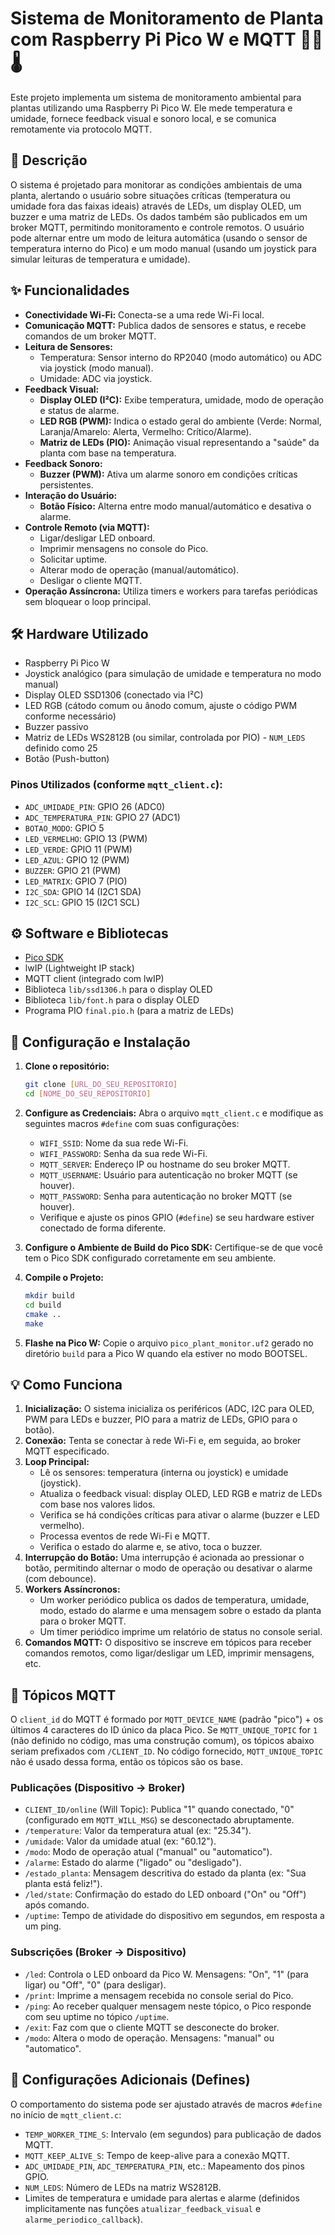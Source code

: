 # Sistema de Monitoramento de Planta com Raspberry Pi Pico W e MQTT 🌿💧🌡️

Este projeto implementa um sistema de monitoramento ambiental para plantas utilizando uma Raspberry Pi Pico W. Ele mede temperatura e umidade, fornece feedback visual e sonoro local, e se comunica remotamente via protocolo MQTT.

## 📜 Descrição

O sistema é projetado para monitorar as condições ambientais de uma planta, alertando o usuário sobre situações críticas (temperatura ou umidade fora das faixas ideais) através de LEDs, um display OLED, um buzzer e uma matriz de LEDs. Os dados também são publicados em um broker MQTT, permitindo monitoramento e controle remotos. O usuário pode alternar entre um modo de leitura automática (usando o sensor de temperatura interno do Pico) e um modo manual (usando um joystick para simular leituras de temperatura e umidade).

## ✨ Funcionalidades

* **Conectividade Wi-Fi:** Conecta-se a uma rede Wi-Fi local.
* **Comunicação MQTT:** Publica dados de sensores e status, e recebe comandos de um broker MQTT.
* **Leitura de Sensores:**
    * Temperatura: Sensor interno do RP2040 (modo automático) ou ADC via joystick (modo manual).
    * Umidade: ADC via joystick.
* **Feedback Visual:**
    * **Display OLED (I²C):** Exibe temperatura, umidade, modo de operação e status de alarme.
    * **LED RGB (PWM):** Indica o estado geral do ambiente (Verde: Normal, Laranja/Amarelo: Alerta, Vermelho: Crítico/Alarme).
    * **Matriz de LEDs (PIO):** Animação visual representando a "saúde" da planta com base na temperatura.
* **Feedback Sonoro:**
    * **Buzzer (PWM):** Ativa um alarme sonoro em condições críticas persistentes.
* **Interação do Usuário:**
    * **Botão Físico:** Alterna entre modo manual/automático e desativa o alarme.
* **Controle Remoto (via MQTT):**
    * Ligar/desligar LED onboard.
    * Imprimir mensagens no console do Pico.
    * Solicitar uptime.
    * Alterar modo de operação (manual/automático).
    * Desligar o cliente MQTT.
* **Operação Assíncrona:** Utiliza timers e workers para tarefas periódicas sem bloquear o loop principal.

## 🛠️ Hardware Utilizado

* Raspberry Pi Pico W
* Joystick analógico (para simulação de umidade e temperatura no modo manual)
* Display OLED SSD1306 (conectado via I²C)
* LED RGB (cátodo comum ou ânodo comum, ajuste o código PWM conforme necessário)
* Buzzer passivo
* Matriz de LEDs WS2812B (ou similar, controlada por PIO) - `NUM_LEDS` definido como 25
* Botão (Push-button)

### Pinos Utilizados (conforme `mqtt_client.c`):

* `ADC_UMIDADE_PIN`: GPIO 26 (ADC0)
* `ADC_TEMPERATURA_PIN`: GPIO 27 (ADC1)
* `BOTAO_MODO`: GPIO 5
* `LED_VERMELHO`: GPIO 13 (PWM)
* `LED_VERDE`: GPIO 11 (PWM)
* `LED_AZUL`: GPIO 12 (PWM)
* `BUZZER`: GPIO 21 (PWM)
* `LED_MATRIX`: GPIO 7 (PIO)
* `I2C_SDA`: GPIO 14 (I2C1 SDA)
* `I2C_SCL`: GPIO 15 (I2C1 SCL)

## ⚙️ Software e Bibliotecas

* [Pico SDK](https://github.com/raspberrypi/pico-sdk)
* lwIP (Lightweight IP stack)
* MQTT client (integrado com lwIP)
* Biblioteca `lib/ssd1306.h` para o display OLED
* Biblioteca `lib/font.h` para o display OLED
* Programa PIO `final.pio.h` (para a matriz de LEDs)

## 🚀 Configuração e Instalação

1.  **Clone o repositório:**
    ```bash
    git clone [URL_DO_SEU_REPOSITORIO]
    cd [NOME_DO_SEU_REPOSITORIO]
    ```
2.  **Configure as Credenciais:**
    Abra o arquivo `mqtt_client.c` e modifique as seguintes macros `#define` com suas configurações:
    * `WIFI_SSID`: Nome da sua rede Wi-Fi.
    * `WIFI_PASSWORD`: Senha da sua rede Wi-Fi.
    * `MQTT_SERVER`: Endereço IP ou hostname do seu broker MQTT.
    * `MQTT_USERNAME`: Usuário para autenticação no broker MQTT (se houver).
    * `MQTT_PASSWORD`: Senha para autenticação no broker MQTT (se houver).
    * Verifique e ajuste os pinos GPIO (`#define`) se seu hardware estiver conectado de forma diferente.

3.  **Configure o Ambiente de Build do Pico SDK:**
    Certifique-se de que você tem o Pico SDK configurado corretamente em seu ambiente.

4.  **Compile o Projeto:**
    ```bash
    mkdir build
    cd build
    cmake ..
    make
    ```

5.  **Flashe na Pico W:**
    Copie o arquivo `pico_plant_monitor.uf2` gerado no diretório `build` para a Pico W quando ela estiver no modo BOOTSEL.

## 💡 Como Funciona

1.  **Inicialização:** O sistema inicializa os periféricos (ADC, I2C para OLED, PWM para LEDs e buzzer, PIO para a matriz de LEDs, GPIO para o botão).
2.  **Conexão:** Tenta se conectar à rede Wi-Fi e, em seguida, ao broker MQTT especificado.
3.  **Loop Principal:**
    * Lê os sensores: temperatura (interna ou joystick) e umidade (joystick).
    * Atualiza o feedback visual: display OLED, LED RGB e matriz de LEDs com base nos valores lidos.
    * Verifica se há condições críticas para ativar o alarme (buzzer e LED vermelho).
    * Processa eventos de rede Wi-Fi e MQTT.
    * Verifica o estado do alarme e, se ativo, toca o buzzer.
4.  **Interrupção do Botão:** Uma interrupção é acionada ao pressionar o botão, permitindo alternar o modo de operação ou desativar o alarme (com debounce).
5.  **Workers Assíncronos:**
    * Um worker periódico publica os dados de temperatura, umidade, modo, estado do alarme e uma mensagem sobre o estado da planta para o broker MQTT.
    * Um timer periódico imprime um relatório de status no console serial.
6.  **Comandos MQTT:** O dispositivo se inscreve em tópicos para receber comandos remotos, como ligar/desligar um LED, imprimir mensagens, etc.

## 📡 Tópicos MQTT

O `client_id` do MQTT é formado por `MQTT_DEVICE_NAME` (padrão "pico") + os últimos 4 caracteres do ID único da placa Pico. Se `MQTT_UNIQUE_TOPIC` for `1` (não definido no código, mas uma construção comum), os tópicos abaixo seriam prefixados com `/CLIENT_ID`. No código fornecido, `MQTT_UNIQUE_TOPIC` não é usado dessa forma, então os tópicos são os base.

### Publicações (Dispositivo -> Broker)

* `CLIENT_ID/online` (Will Topic): Publica "1" quando conectado, "0" (configurado em `MQTT_WILL_MSG`) se desconectado abruptamente.
* `/temperature`: Valor da temperatura atual (ex: "25.34").
* `/umidade`: Valor da umidade atual (ex: "60.12").
* `/modo`: Modo de operação atual ("manual" ou "automatico").
* `/alarme`: Estado do alarme ("ligado" ou "desligado").
* `/estado_planta`: Mensagem descritiva do estado da planta (ex: "Sua planta está feliz!").
* `/led/state`: Confirmação do estado do LED onboard ("On" ou "Off") após comando.
* `/uptime`: Tempo de atividade do dispositivo em segundos, em resposta a um ping.

### Subscrições (Broker -> Dispositivo)

* `/led`: Controla o LED onboard da Pico W. Mensagens: "On", "1" (para ligar) ou "Off", "0" (para desligar).
* `/print`: Imprime a mensagem recebida no console serial do Pico.
* `/ping`: Ao receber qualquer mensagem neste tópico, o Pico responde com seu uptime no tópico `/uptime`.
* `/exit`: Faz com que o cliente MQTT se desconecte do broker.
* `/modo`: Altera o modo de operação. Mensagens: "manual" ou "automatico".

## 🔧 Configurações Adicionais (Defines)

O comportamento do sistema pode ser ajustado através de macros `#define` no início de `mqtt_client.c`:

* `TEMP_WORKER_TIME_S`: Intervalo (em segundos) para publicação de dados MQTT.
* `MQTT_KEEP_ALIVE_S`: Tempo de keep-alive para a conexão MQTT.
* `ADC_UMIDADE_PIN`, `ADC_TEMPERATURA_PIN`, etc.: Mapeamento dos pinos GPIO.
* `NUM_LEDS`: Número de LEDs na matriz WS2812B.
* Limites de temperatura e umidade para alertas e alarme (definidos implicitamente nas funções `atualizar_feedback_visual` e `alarme_periodico_callback`).
